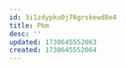 ```yaml
---
id: 3i1zdypku0j76grskewd8e4
title: Pkm
desc: ''
updated: 1730645552063
created: 1730645552064
---
```


